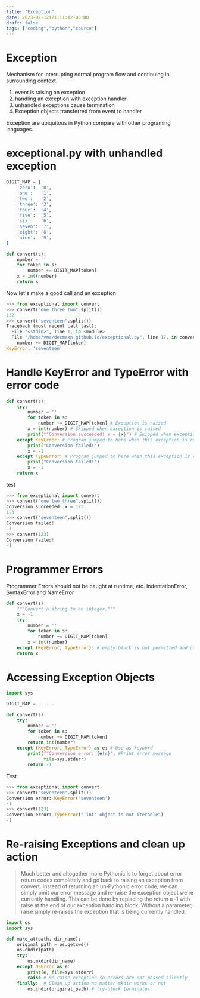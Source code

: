 ```yaml
---
title: "Exception"
date: 2023-02-12T21:11:12-05:00
draft: false
tags: ["coding","python","course"]
---
```


# Exception

Mechanism for interrupting normal program flow and continuing in surrounding context.

1. event is raising an exception
1. handling an exception with exception handler
1. unhandled exceptions cause termination
1. Exception objects transferred from event to handler

Exception are ubiquitous in Python compare with other programing languages.

# exceptional.py with unhandled exception
```python
DIGIT_MAP = {
    'zero':  '0',
    'one':   '1',
    'two':   '2',
    'three': '3',
    'four':  '4',
    'five':  '5',
    'six':   '6',
    'seven': '7',
    'eight': '8',
    'nine':  '9',
}

def convert(s):
    number = ''
    for token in s:
        number += DIGIT_MAP[token]
    x = int(number)
    return x
```
Now let's make a good call and an exception
```python
>>> from exceptional import convert
>>> convert("one three two".split())
132
>>> convert("seventeen".split())
Traceback (most recent call last):
  File "<stdin>", line 1, in <module>
  File "/home/vma/decmaxn.github.io/exceptional.py", line 17, in convert
    number += DIGIT_MAP[token]
KeyError: 'seventeen'
```
# Handle KeyError and TypeError with error code
```python
def convert(s):
    try:
        number = ''
        for token in s:
            number += DIGIT_MAP[token] # Exception is raised
        x = int(number) # Skipped when exception is raised
        print(f"Conversion succeeded! x = {x}") # Skipped when exception is raised
    except KeyError: # Program jumped to here when this exception is raised
        print("Conversion failed!")
        x = -1
    except TypeError: # Program jumped to here when this exception is raised
        print("Conversion failed!")
        x = -1
    return x
```
test
```python
>>> from exceptional import convert
>>> convert("one two three".split())
Conversion succeeded! x = 123
123
>>> convert("seventeen".split())
Conversion failed!
-1
>>> convert(123)
Conversion failed!
-1
```


# Programmer Errors
Programmer Errors should not be caught at runtime, etc. IndentationError, SyntaxError and NameError
```python
def convert(s):
    """Convert a string to an integer."""
    x = -1
    try:
        number = ''
        for token in s:
            number += DIGIT_MAP[token]
        x = int(number)
    except (KeyError, TypeError): # empty block is not permitted and can be solved by adding pass statement as no-op
    return x
```

# Accessing Exception Objects
```python
import sys

DIGIT_MAP =  . . .

def convert(s):
    try:
        number = ''
        for token in s:
            number += DIGIT_MAP[token]
        return int(number)
    except (KeyError, TypeError) as e: # Use as keyword
        print(f"Conversion error: {e!r}", #Print error message
              file=sys.stderr)
        return -1
```
Test
```python
>>> from exceptional import convert
>>> convert("seventeen".split())
Conversion error: KeyError('seventeen')
-1
>>> convert(123)
Conversion error: TypeError("'int' object is not iterable")
-1
```
# Re-raising Exceptions and clean up action
> Much better and altogether more Pythonic is to forget about error return codes completely and go back to raising an exception from convert. Instead of returning an un‑Pythonic error code, we can simply omit our error message and re‑raise the exception object we're currently handling. This can be done by replacing the return a ‑1 with raise at the end of our exception handling block. Without a parameter, raise simply re‑raises the exception that is being currently handled.
```python
import os
import sys

def make_at(path, dir_name):
    original_path = os.getcwd()
    os.chdir(path)
    try:
        os.mkdir(dir_name)
    except OSError as e:
        print(e, file=sys.stderr)
        raise # Re-raise exception so errors are not passed silently
    finally:  # Clean up action no matter mkdir works or not
        os.chdir(original_path) # try-block terminates
```